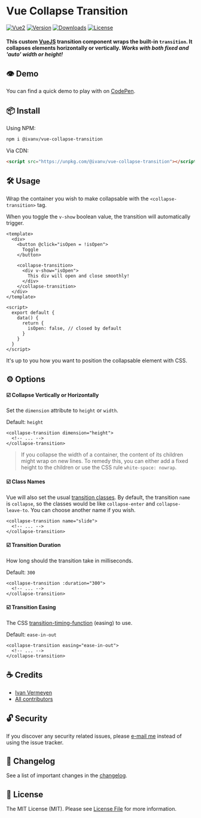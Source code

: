 # Vue Collapse Transition

[![Vue2](https://img.shields.io/badge/vue-2.x-brightgreen.svg)](https://vuejs.org/)
[![Version](https://img.shields.io/npm/v/@ivanv/vue-collapse-transition.svg)](https://npmjs.com/package/@ivanv/vue-collapse-transition)
[![Downloads](https://img.shields.io/npm/dt/@ivanv/vue-collapse-transition.svg)](https://npmjs.com/package/@ivanv/vue-collapse-transition)
[![License](https://img.shields.io/npm/l/@ivanv/vue-collapse-transition.svg)](https://choosealicense.com/licenses/mit/)

#### This custom [VueJS]([https://vuejs.org](https://vuejs.org/)) transition component wraps the built-in `transition`. It collapses elements horizontally or vertically. *Works with both fixed and 'auto' width or height!*

## 👁 Demo

You can find a quick demo to play with on [CodePen](https://codepen.io/ivanvermeyen/pen/LaXJKa).

## 📦 Install

Using NPM:

```bash
npm i @ivanv/vue-collapse-transition
```

Via CDN:

```html
<script src="https://unpkg.com/@ivanv/vue-collapse-transition"></script>
```

## 🛠 Usage

Wrap the container you wish to make collapsable with the `<collapse-transition>` tag.

When you toggle the `v-show` boolean value, the transition will automatically trigger.

```vue
<template>
  <div>
    <button @click="isOpen = !isOpen">
      Toggle
    </button>
    
    <collapse-transition>
      <div v-show="isOpen">
        This div will open and close smoothly!
      </div>
    </collapse-transition>
  </div>
</template>

<script>
  export default {
    data() {
      return {
        isOpen: false, // closed by default
      }
    }
  }
</script>
```

It's up to you how you want to position the collapsable element with CSS.

## ⚙️ Options

#### ☑️ Collapse Vertically or Horizontally

Set the `dimension` attribute to `height` or `width`.

Default: `height`

```vue
<collapse-transition dimension="height">
  <!-- ... -->
</collapse-transition>
```

> If you collapse the width of a container, the content of its children might wrap on new lines. To remedy this, you can either add a fixed height to the children or use the CSS rule `white-space: nowrap`.

#### ☑️ Class Names

Vue will also set the usual [transition classes](<https://vuejs.org/v2/guide/transitions.html#Transition-Classes>). By default, the transition `name` is `collapse`, so the classes would be like `collapse-enter` and `collapse-leave-to`. You can choose another name if you wish.

```vue
<collapse-transition name="slide">
  <!-- ... -->
</collapse-transition>
```

#### ☑️ Transition Duration

How long should the transition take in milliseconds.

Default: `300`

```vue
<collapse-transition :duration="300">
  <!-- ... -->
</collapse-transition>
```

#### ☑️ Transition Easing

The CSS [transition-timing-function](<https://css-tricks.com/almanac/properties/t/transition-timing-function/>) (easing) to use.

Default: `ease-in-out`

```vue
<collapse-transition easing="ease-in-out">
  <!-- ... -->
</collapse-transition>
```

## ☕️ Credits

- [Ivan Vermeyen](https://byterider.io)
- [All contributors](../../contributors)

## 🔓 Security

If you discover any security related issues, please [e-mail me](mailto:ivan@codezero.be) instead of using the issue tracker.

## 📑 Changelog

See a list of important changes in the [changelog](CHANGELOG.md).

## 📜 License

The MIT License (MIT). Please see [License File](LICENSE.md) for more information.
